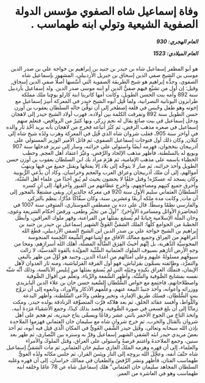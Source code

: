 <h1 dir="rtl">وفاة إسماعيل شاه الصفوي مؤسس الدولة الصفوية الشيعية وتولي ابنه طهماسب  .</h1>

<h5 dir="rtl">العام الهجري:  930

العام الميلادي: 1523

</h5>

<p dir="rtl">هو أبو المظفر إسماعيل شاه بن حيدر بن جنيد بن إبراهيم بن خواجة علي بن صدر الدين موسى بن الشيخ صفي الدين إسحاق بن جبريل الأردبيلي، المشهور بإسماعيل شاه الصفوي، وجدُّه إبراهيم هو شيخ الطريقة الصفوية التي أسَّسها أصلًا صفي الدين إسحاق, وقيل: إن أول من تشيَّع فيهم صفيُّ الدين أو ابنه موسى صدر الدين. ولد إسماعيل بأردبيل سنة 892 وأمه بنت الحسن الطويل، وكانت أمها كاترينا ابنة كارلو يوحنا ملك مملكة طرابزون اليونانية النصرانية، ولما قُتِل أبوه الشيخ حيدر في المعركة أُسِرَ إسماعيل مع إخوته وهو طفل وحُبس في قلعة إصطخر إلى أن توفِّيَ خاله السلطان يعقوب بن أوزن حسن الطويل سنة 892 وتفرقت الكلمة بين أولاده، فهرب أولاد الشيخ حيدر إلى لاهجان ودخل إسماعيل في بيت صائغ يقال له نجم زركر، وبها كثيرٌ من الروافض، فتعلم منهم إسماعيل في صغره مذهب الرفض، ثم كثُرَ أتباعه فخرج من لاهجان بأنه يريد أخْذ ثأر والده في أواخر سنة 905، فغلب شروان شاه الذي قُتِل في المعركة وهرب ولدُه شيخ شاه إلى كيلان, وكان ذلك أول فتوحات إسماعيل الصفوي، ثم قاتل الأمير الوزير المستولي على أذربيجان بنخجوان، فهزمه أيضًا واستولى على خزائنه، وسار إلى تبريز فدخلها سنة 907 وبويع له بالسلطنة، فأظهر مذهب الإلحاد والرَّفض، وغيَّرَ اعتقاد أهل العجم, وخطب الخطباء باسمه على مذهب الإمامية، ثم هَزَمَ مراد بك ابن السلطان يعقوب بن أوزن حسن الطويل وأخذ خزائنه، ثم صار لا يتوجَّه إلى بلاد إلا يفتحُها ويقتل جميعَ من فيها وينهبُ أموالهم، إلى أن ملك أذربيجان وعراق العرب والعجم وخراسان، وكاد أن يدَّعي الرُّبوبية وكان يسجد له عسكرُه! وقتل خلقًا لا يحصَون بحيث لم يُبقِ أحدًا من علماء أهل السُنَّة، وأحرق جميع كتبِهم ومصاحِفِهم، وأخرج عظامَهم من القبور وأحرقَها، إلى أن كسره السلطانُ العثماني سليم الأول سنة 920 في معركة جالديران, وبقي مشتغِلًا بالفجور إلى أن مات, وكانت مدة ملكه أربعًا وعشرين سنة، وكان سفَّاكًا غدَّارًا، ينظم بالتركي والفارسي نظمًا وسطًا. قال علي دده بن مصطفى الموستاري، المتوفى سنة 1007 في (محاضرة الأوائل ومسامرة الأواخر): "أولُ من تجبَّر وطغى، ورفضَ أحكام الشريعة وغوى، وخان الملَّة الإسلامية خيانةً لم يُسمَع بمثلها من الفراعنة، وقهر ملوك العراقينِ، وأبطل الخطبةَ من الجوامع كلِّها: الملك الشقيُّ الغَويُّ الشهير إسماعيل بن حيدر بن جنيد بن إبراهيم بن الشيخ خواجة علي بن صدر الدين ابن الشيخ الصفي الأردبيلي، قطَعَ الله أعراقَهم من العِراق وجميع ممالك الآفاق مع أشياعهم الشِّيعة النَّجِسة المنجوسة المجوسيَّة الدَّهرية، بل إنَّهم أخبثُ الفِرَق الضَّالَّة المضلَّة، أهلك الله أسرارَهم، ومحا من وجهِ الأرض آثارَهم بسيوف الملوك العثمانية السُّنِّية المؤيَّدة بالقوة القدسيَّة، لا زالت سيوفُهم مسلولةً عليهم وعلى أمثالهم من أعداء الدين, وجنيد هو أوَّلُ من ظهر بالبغي والتمرُّد، وطائفته يسمَّون بقزلباش، فهو أول الفرقة القزلباشية، ومنه ثار العدوان لأهل الإيمان، فتملَّك العراق بكيدِه وحِيَلِه التي لم يُسمَع بمثلها من إبليس الأبالسة، وذلك أنَّه شبَّه نفسه بمشايخ الصُّوفية والسُّنَّة، وأظهر السُّمعة والرِّياء، وتعلَّم من أقوال الصُّوفية واصطلاحاتهم، فاجتمع مع خواص السُّلطان السَّعيد حسن خان بن علاء الدين البايزيدي ووزرائه وأعوانه، وأخذ جنيدٌ البيعة عنهم، وعلَّمهم الأذكار والأوراد، وتابعوه إلى أن تزوَّج بنت السُّلطان، فسلك طريق الإمارة، وتجبر وطغى وادَّعى السَّلطنة، وأظهر البدعة واللُّواط، وأفسد عقائد الخلق، ثم بعد هلاكه فرَّت المتصوِّفة الزنادقة بولده حيدر، ومكث زمانًا إلى أن بلغ فسعى في صورة الصُّوفية، وقصد بذلك كيدًا، وجمع الأشقياءَ مَرَدةَ أبيه، واتخذ التاجَ من الجوخ الأحمر باثني عشر رقاعًا ويسمَّى بتاج حيدرية، ثم هجم على أهل شروان بالقتال والحرب، ثم خرج شروان شاه مع سليمان خان العثماني فهزموا الملاحدة بإذن الله سبحانه وتعالى، وقُتِل حيدر الشَّقي الغَويُّ في المكان الّذي قتِل فيه أبوه، ثم أخذ بعضُ مريدي حيدر ابنَه الشقي الشهير إسماعيل وفرَّ به وستره بين النَّصارى، ثم ظهر بعد سنين، وجمع الملاحدةَ واغتنم فرصةً واستولى على العراق، وقتل الملوكَ والأمراء والعلماء، إلى أن قهره وهزمه الملكُ الغازي سليم خان العثماني, ثم مات الشقيُّ إسماعيل شاه حتْفَ أنفه، وعجَّلَ الله بروحِه إلى النار وبِئسَ القرار، ثم جلس مكانَه ولدُه الغويُّ طهماسب الفتان، فأظهر ونشر الرَّفضَ والطغيان في ممالك خراسان، إلى أن قهره وغلبه السلطان المجاهد سليمان خان العثماني" هلك إسماعيل شاه عن 78 عامًا وخلفه ابنه طهماسب وهو في العاشرة من العمر.</p></br>
